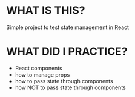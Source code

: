 # WHAT IS THIS?
Simple project to test state management in React

# WHAT DID I PRACTICE?
- React components
- how to manage props
- how to pass state through components
- how NOT to pass state through components